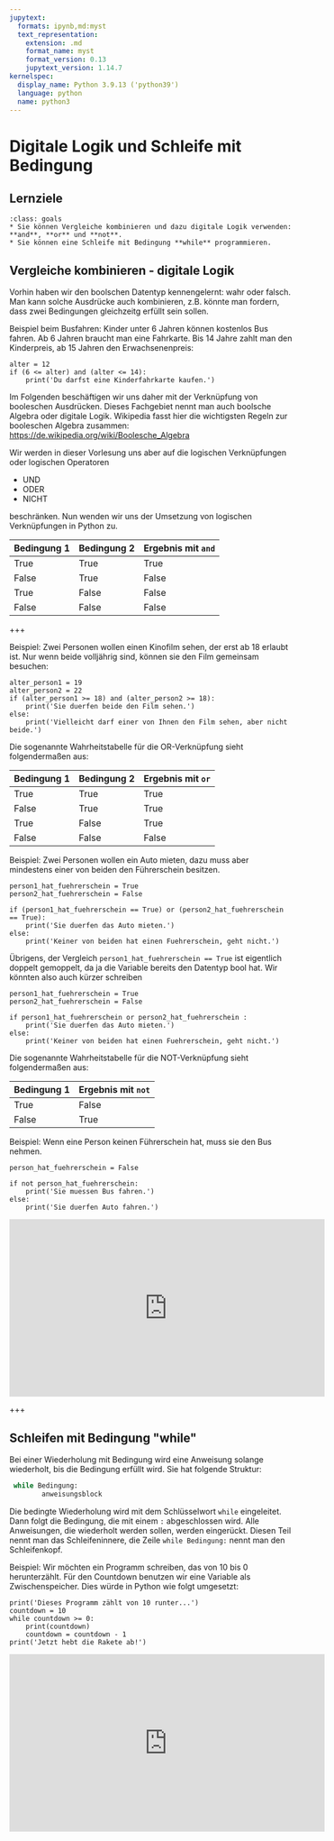 ```yaml
---
jupytext:
  formats: ipynb,md:myst
  text_representation:
    extension: .md
    format_name: myst
    format_version: 0.13
    jupytext_version: 1.14.7
kernelspec:
  display_name: Python 3.9.13 ('python39')
  language: python
  name: python3
---
```


# Digitale Logik und Schleife mit Bedingung

## Lernziele

```{admonition} Lernziele
:class: goals
* Sie können Vergleiche kombinieren und dazu digitale Logik verwenden: **and**, **or** und **not**.
* Sie können eine Schleife mit Bedingung **while** programmieren.
```

## Vergleiche kombinieren - digitale Logik

Vorhin haben wir den boolschen Datentyp kennengelernt: wahr oder falsch. Man
kann solche Ausdrücke auch kombinieren, z.B. könnte man fordern, dass zwei
Bedingungen gleichzeitg erfüllt sein sollen. 

Beispiel beim Busfahren: Kinder unter 6 Jahren können kostenlos Bus fahren. Ab 6
Jahren braucht man eine Fahrkarte. Bis 14 Jahre zahlt man den Kinderpreis, ab 15
Jahren den Erwachsenenpreis:

```{code-cell} ipython3
alter = 12
if (6 <= alter) and (alter <= 14):
    print('Du darfst eine Kinderfahrkarte kaufen.')
```

Im Folgenden beschäftigen wir uns daher mit der Verknüpfung von booleschen
Ausdrücken. Dieses Fachgebiet nennt man auch boolsche Algebra oder digitale
Logik. Wikipedia fasst hier die wichtigsten Regeln zur booleschen Algebra
zusammen: https://de.wikipedia.org/wiki/Boolesche_Algebra 

Wir werden in dieser Vorlesung uns aber auf die logischen Verknüpfungen oder
logischen Operatoren 

* UND
* ODER
* NICHT

beschränken. Nun wenden wir uns der Umsetzung von logischen Verknüpfungen in
Python zu.

Bedingung 1 | Bedingung 2 | Ergebnis mit ```and```
------------|-------------|--------------------------
True | True | True
False | True | False
True | False | False
False | False | False

+++

Beispiel: Zwei Personen wollen einen Kinofilm sehen, der erst ab 18 erlaubt ist. Nur wenn beide volljährig sind, können sie den Film gemeinsam besuchen:

```{code-cell} ipython3
alter_person1 = 19
alter_person2 = 22
if (alter_person1 >= 18) and (alter_person2 >= 18):
    print('Sie duerfen beide den Film sehen.')
else:
    print('Vielleicht darf einer von Ihnen den Film sehen, aber nicht beide.')
```

Die sogenannte Wahrheitstabelle für die OR-Verknüpfung sieht folgendermaßen aus:

Bedingung 1 | Bedingung 2 | Ergebnis mit ```or```
------------|-------------|--------------------------
True | True | True
False | True | True
True | False | True
False | False | False

Beispiel: Zwei Personen wollen ein Auto mieten, dazu muss aber mindestens einer von beiden den Führerschein besitzen.

```{code-cell} ipython3
person1_hat_fuehrerschein = True
person2_hat_fuehrerschein = False

if (person1_hat_fuehrerschein == True) or (person2_hat_fuehrerschein == True):
    print('Sie duerfen das Auto mieten.')
else:
    print('Keiner von beiden hat einen Fuehrerschein, geht nicht.')
```

Übrigens, der Vergleich `person1_hat_fuehrerschein == True` ist eigentlich
doppelt gemoppelt, da ja die Variable bereits den Datentyp bool hat. Wir könnten
also auch kürzer schreiben

```{code-cell} ipython3
person1_hat_fuehrerschein = True
person2_hat_fuehrerschein = False

if person1_hat_fuehrerschein or person2_hat_fuehrerschein :
    print('Sie duerfen das Auto mieten.')
else:
    print('Keiner von beiden hat einen Fuehrerschein, geht nicht.')
```

Die sogenannte Wahrheitstabelle für die NOT-Verknüpfung sieht folgendermaßen aus:

Bedingung 1 | Ergebnis mit ```not```
------------|--------------------------
True | False
False | True 

Beispiel: Wenn eine Person keinen Führerschein hat, muss sie den Bus nehmen.

```{code-cell} ipython3
person_hat_fuehrerschein = False

if not person_hat_fuehrerschein:
    print('Sie muessen Bus fahren.')
else:
    print('Sie duerfen Auto fahren.')
```

<iframe width="560" height="315" src="https://www.youtube.com/embed/075l6R42tkQ" title="YouTube video player" frameborder="0" allow="accelerometer; autoplay; clipboard-write; encrypted-media; gyroscope; picture-in-picture" allowfullscreen></iframe>

+++

## Schleifen mit Bedingung "while"

Bei einer Wiederholung mit Bedingung wird eine Anweisung solange wiederholt, bis
die Bedingung erfüllt wird. Sie hat folgende Struktur:

```python
 while Bedingung: 
        anweisungsblock
```

Die bedingte Wiederholung wird mit dem Schlüsselwort `while` eingeleitet. Dann
folgt die Bedingung, die mit einem `:` abgeschlossen wird. Alle Anweisungen, die
wiederholt werden sollen, werden eingerückt. Diesen Teil nennt man das
Schleifeninnere, die Zeile `while Bedingung:` nennt man den Schleifenkopf. 

Beispiel: Wir möchten ein Programm schreiben, das von 10 bis 0 herunterzählt.
Für den Countdown benutzen wir eine Variable als Zwischenspeicher. Dies würde in
Python wie folgt umgesetzt:

```{code-cell} ipython3
print('Dieses Programm zählt von 10 runter...')
countdown = 10
while countdown >= 0:
    print(countdown)
    countdown = countdown - 1
print('Jetzt hebt die Rakete ab!')
```

<iframe width="560" height="315" src="https://www.youtube.com/embed/sXLicTuJzB4" title="YouTube video player" frameborder="0" allow="accelerometer; autoplay; clipboard-write; encrypted-media; gyroscope; picture-in-picture" allowfullscreen></iframe>
